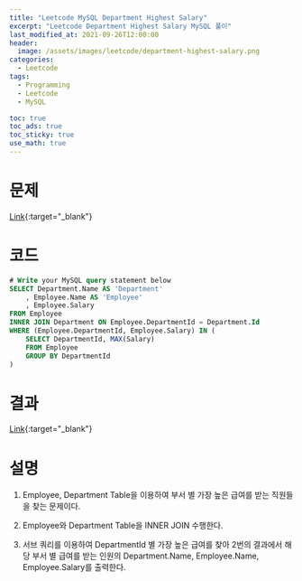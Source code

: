 ```yaml
---
title: "Leetcode MySQL Department Highest Salary"
excerpt: "Leetcode Department Highest Salary MySQL 풀이"
last_modified_at: 2021-09-26T12:00:00
header:
  image: /assets/images/leetcode/department-highest-salary.png
categories:
  - Leetcode
tags:
  - Programming
  - Leetcode
  - MySQL

toc: true
toc_ads: true
toc_sticky: true
use_math: true
---
```

# 문제
[Link](https://leetcode.com/problems/department-highest-salary/){:target="_blank"}

# 코드
```sql
# Write your MySQL query statement below
SELECT Department.Name AS 'Department'
    , Employee.Name AS 'Employee'
    , Employee.Salary
FROM Employee
INNER JOIN Department ON Employee.DepartmentId = Department.Id
WHERE (Employee.DepartmentId, Employee.Salary) IN (
    SELECT DepartmentId, MAX(Salary)
    FROM Employee
    GROUP BY DepartmentId
)
```

# 결과
[Link](https://leetcode.com/submissions/detail/561042456/){:target="_blank"}

# 설명
1. Employee, Department Table을 이용하여 부서 별 가장 높은 급여를 받는 직원들을 찾는 문제이다.

2. Employee와 Department Table을 INNER JOIN 수행한다.

3. 서브 쿼리를 이용하여 DepartmentId 별 가장 높은 급여를 찾아 2번의 결과에서 해당 부서 별 급여를 받는 인원의 Department.Name, Employee.Name, Employee.Salary를 출력한다.